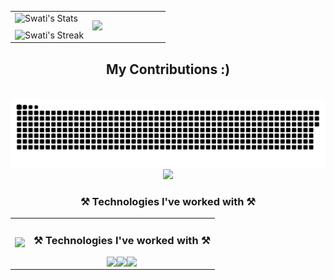 <table style="border-collapse: collapse; border: none; width: 100%;">
  <tr style="border: none;">
    <td style="border: none; width: 50%;">
      <img src="https://github-readme-stats.vercel.app/api?username=swatified&theme=tokyonight&show_icons=true&hide_border=true&count_private=true" alt="Swati's Stats" width="100%">
      <br>
      <img src="https://github-readme-streak-stats.herokuapp.com/?user=swatified&theme=tokyonight&hide_border=true" alt="Swati's Streak" width="100%" style="margin-top: 10px;">
    </td>
    <td style="border: none; width: 50%;">
      <img src="https://i.ibb.co/QfGZ1K1/I-are-programmer-I-make-computer-Beep-Boop-Beep-Beep-Boop-cute-cat-programmer-blue-Sticker-for-Sale.jpg" height="400">
    </td>
  </tr>
</table>
<div align="center">
  <h2> My Contributions :) </h2>
  <br>
  <img alt="snake eating my contributions" src="https://raw.githubusercontent.com/swatified/swatified/output/github-contribution-grid-snake.svg" />
</div>

<div align="center">
  <img src="https://github-readme-stats.vercel.app/api/top-langs/?username=swatified&layout=compact" height="200">
</div>

<h3 align="center">⚒️ Technologies I've worked with ⚒️</h3>

<div align="center">
  <table>
    <tr>
      <td>
        <img src="https://github-readme-stats.vercel.app/api/top-langs/?username=swatified&layout=compact" height="200">
      </td>
      <td>
        <h3>⚒️ Technologies I've worked with ⚒️</h3>
        <div style="display: flex; flex-wrap: wrap; justify-content: center;">
          <img src="https://skillicons.dev/icons?i=flask,androidstudio,figma,firebase,anaconda" />
          <img src="https://skillicons.dev/icons?i=html,python,javascript,c,css,github" />
          <img src="https://skillicons.dev/icons?i=vscode,java,kotlin,gradle,mysql,git" />
        </div>
      </td>
    </tr>
  </table>
</div>
